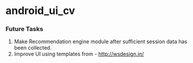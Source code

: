 # android_ui_cv



### Future Tasks 
1) Make Recommendation engine module after sufficient session data has been collected.
2) Improve UI using templates from - http://wsdesign.in/
